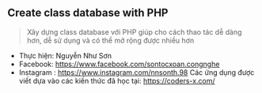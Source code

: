 ## Create class database with PHP
> Xây dựng class database với PHP giúp cho cách thao tác dễ dàng hơn, dễ sử dụng và có thể mở rộng được nhiều hơn

* Thực hiện: Nguyễn Như Sơn
* Facebook: https://www.facebook.com/sontocxoan.congnghe
* Instagram : https://www.instagram.com/nnsonth.98 Các ứng dụng được viết dựa vào các kiến thức đã học tại: https://coders-x.com/